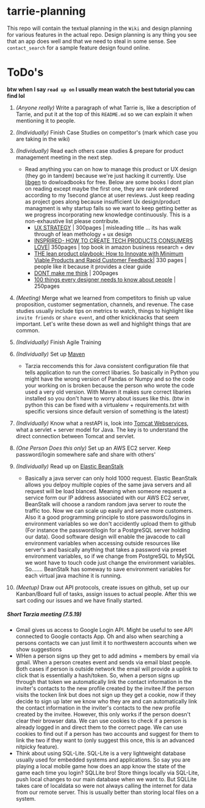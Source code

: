 # tarrie-planning

This repo will contain the textual planning in the `Wiki` and  design planning for various features in the actual repo. Design planning is any thing you see that an app does well and that we need to steal in some sense. See  `contact_search` for a sample feature design found online. 

# ToDo's 
**btw when I say `read up on` I usually mean watch the best tutorial you can find lol**
1. *(Anyone really)* Write a paragraph of what Tarrie is, like a description of Tarrie, and put it at the top of this `README.md` so we can explain it when mentioning it to people. 
1. *(Individually)* Finish Case Studies on competitor's (mark which case you are taking in the wiki)
2. *(Individually)* Read each others case studies & prepare for product management meeting in the next step.
    - Read anything you can on how to manage this product or UX design (they go in tandem) because we're just hacking it currently.  Use [libgen](http://gen.lib.rus.ec) to dowloadbooks for free. Below are some books I dont plan on reading except maybe the first one, they are rank ordered according to my 1second glance at user reviews. Just keep reading as project goes along because insufficient Ux design/product managment is why startup fails so we want to keep getting better as we progress incorporating new knowledge continuously. This is a non-exhaustive list please contribute.
        - [UX STRATEGY](https://www.amazon.com/UX-Strategy-Innovative-Digital-Products/dp/1449372864/ref=pd_sbs_14_52?_encoding=UTF8&pd_rd_i=1449372864&pd_rd_r=bf2357a2-9ffc-11e9-a93c-6bb543d57023&pd_rd_w=hzgSQ&pd_rd_wg=iUFRZ&pf_rd_p=588939de-d3f8-42f1-a3d8-d556eae5797d&pf_rd_r=4RDMQ3M655SMAYQ82XS6&psc=1&refRID=4RDMQ3M655SMAYQ82XS6) | 300pages | misleading title ... its has walk through of lean methology + ux design
        - [INSPRIRED- HOW TO CREATE TECH PRODUCTS CONSUMERS LOVE](https://www.amazon.com/Things-Designer-People-Voices-Matter/dp/0321767535/ref=pd_sbs_14_3/147-3790180-3484262?_encoding=UTF8&pd_rd_i=0321767535&pd_rd_r=29f3e577-9ffe-11e9-9768-fd03c2f337af&pd_rd_w=4hVlc&pd_rd_wg=dNpq0&pf_rd_p=588939de-d3f8-42f1-a3d8-d556eae5797d&pf_rd_r=4ZW21Y3G7QYS3SQ6Q2TQ&psc=1&refRID=4ZW21Y3G7QYS3SQ6Q2TQ)| 350pages | top book in amazon business research + dev
        - [THE lean product playbook: How to Innovate with Minimum Viable Products and Rapid Customer Feedback](https://www.amazon.com/Lean-Product-Playbook-Innovate-Products/dp/1118960874)| 330 pages | people like it because it provides a clear guide
        - [DONT make me think](https://www.amazon.com/Dont-Make-Think-Revisited-Usability/dp/0321965515/ref=pd_sbs_14_1/147-3790180-3484262?_encoding=UTF8&pd_rd_i=0321965515&pd_rd_r=c89bf61d-9ffc-11e9-b61a-832b178781ff&pd_rd_w=Fw7nj&pd_rd_wg=s75Ay&pf_rd_p=588939de-d3f8-42f1-a3d8-d556eae5797d&pf_rd_r=0PCZHT6S284BSPW7QX9R&psc=1&refRID=0PCZHT6S284BSPW7QX9R) | 200pages
        - [100 things every designer needs to know about people](https://www.amazon.com/Things-Designer-People-Voices-Matter/dp/0321767535/ref=pd_sbs_14_3/147-3790180-3484262?_encoding=UTF8&pd_rd_i=0321767535&pd_rd_r=29f3e577-9ffe-11e9-9768-fd03c2f337af&pd_rd_w=4hVlc&pd_rd_wg=dNpq0&pf_rd_p=588939de-d3f8-42f1-a3d8-d556eae5797d&pf_rd_r=4ZW21Y3G7QYS3SQ6Q2TQ&psc=1&refRID=4ZW21Y3G7QYS3SQ6Q2TQ) | 250pages

2. *(Meeting)* Merge what we learned from competitors to finish up value proposition, customer segmentation, channels, and revenue. The case studies usually include tips on metrics to watch, things to highlight like `invite friends` or `share event`, and other knickknacks that seem important. Let's write these down as well and highlight things that are common. 
3. *(Individually)* Finish Agile Training
4. *(Individually)* Set up [Maven](https://maven.apache.org/)
    - Tarzia reccomends this for Java consistent configuration file that tells application to run the correct libaries. So basically in Python you might have the wrong version of Pandas or Numpy and so the code your working on is broken because the person who wrote the code used a very old version. With Maven it makes sure correct libaries installed so you don't have to worry about issues like this.  (btw in python this can be fixed with a virtualenv + requirements.txt with specific versions since default version of something is the latest)
5. *(Individually)* Know what a restAPI is, look into [Tomcat Webservices](http://tomcat.apache.org/), what a servlet + server model for Java. The key is to understand the direct connection between Tomcat and servlet. 
6. *(One Person Does this only)* Set up an AWS EC2 server. Keep password/login somewhere safe and share with others'
7. *(Individually)* Read up on [Elastic BeanStalk](https://aws.amazon.com/elasticbeanstalk/)
    - Basically a java server can only hold 1000 request. Elastic BeanStalk allows you delpoy multiple copies of the same java servers and all request will be load blanced. Meaning when someone request a service form our IP address associated with our AWS EC2 server, BeanStalk will choose a random random java server to route the traffic too. Now we can scale up easily and serve more customers. Also it a good programming principle to store passwords/logins in environment variables so we don't accidently upload them to github (For instance the password/login for a PostgreSQL server holding our data). Good software design will enable the javacode to call environment variables when accessing outside resources like server's and basically anything that takes a password via preset environment variables, so if we change from PostgreSQL to MySQL we wont have to touch code just change the environment variables. So....... BeanStalk has someway to save environment variables for each virtual java machine it is running. 
7. *(Meetup)* Draw out API protocols, create issues on github, set up our Kanban/Board full of tasks, assign issues to actual people. After this we sart coding our issues and we have finally started. 




##### Short Tarzia meeting (7.5.19)
- Gmail gives us access to Google Login API. Might be useful to see API connected to Google contacts App. Oh and also when searching a persons contacts we can just limit it to northwestern accounts when we show suggestions
- WHen a person signs up they get to add admins + members by email via gmail. When a person creates event and sends via email blast people. Both cases if person is outside network the email will provide a uplink to click that is essentially a hash/token. So,  when a person signs up through that token we automatically link the contact information in the inviter's contacts to the new profile created by the invitee.If the person visits the tocken link but does not sign up they get a cookie, now if they decide to sign up later we know who they are and can automatically link the contact information in the inviter's contacts to the new profile created by the invitee. However, this only works if the person doesn't clear their browser data. We can use cookies to check if a person is already logged in and direct them to the correct page. We can use cookies to find out if a person has two accounts and suggest for them to link the two if they want to (only suggest this once, this is an advanced nitpicky feature). 
- Think about using SQL-Lite. SQL-Lite is a very lightweight database usually used for embedded systems and applications. So say you are playing a local mobile game how does an app know the state of the game each time you login? SQLLite bro! Store things locally via SQL-Lite, push local changes to our main database when we want to. But SQLLite takes care of localdata so were not always calling the internet for data from our remote server. This is usually better than storing local files on a system. 
